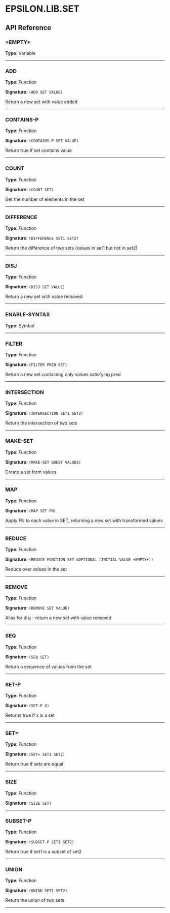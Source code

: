 # EPSILON.LIB.SET

## API Reference

### +EMPTY+

**Type**: Variable

---

### ADD

**Type**: Function

**Signature**: `(ADD SET VALUE)`

Return a new set with value added

---

### CONTAINS-P

**Type**: Function

**Signature**: `(CONTAINS-P SET VALUE)`

Return true if set contains value

---

### COUNT

**Type**: Function

**Signature**: `(COUNT SET)`

Get the number of elements in the set

---

### DIFFERENCE

**Type**: Function

**Signature**: `(DIFFERENCE SET1 SET2)`

Return the difference of two sets (values in set1 but not in set2)

---

### DISJ

**Type**: Function

**Signature**: `(DISJ SET VALUE)`

Return a new set with value removed

---

### ENABLE-SYNTAX

**Type**: Symbol

---

### FILTER

**Type**: Function

**Signature**: `(FILTER PRED SET)`

Return a new set containing only values satisfying pred

---

### INTERSECTION

**Type**: Function

**Signature**: `(INTERSECTION SET1 SET2)`

Return the intersection of two sets

---

### MAKE-SET

**Type**: Function

**Signature**: `(MAKE-SET &REST VALUES)`

Create a set from values

---

### MAP

**Type**: Function

**Signature**: `(MAP SET FN)`

Apply FN to each value in SET, returning a new set with transformed values

---

### REDUCE

**Type**: Function

**Signature**: `(REDUCE FUNCTION SET &OPTIONAL (INITIAL-VALUE +EMPTY+))`

Reduce over values in the set

---

### REMOVE

**Type**: Function

**Signature**: `(REMOVE SET VALUE)`

Alias for disj - return a new set with value removed

---

### SEQ

**Type**: Function

**Signature**: `(SEQ SET)`

Return a sequence of values from the set

---

### SET-P

**Type**: Function

**Signature**: `(SET-P X)`

Returns true if x is a set

---

### SET=

**Type**: Function

**Signature**: `(SET= SET1 SET2)`

Return true if sets are equal

---

### SIZE

**Type**: Function

**Signature**: `(SIZE SET)`

---

### SUBSET-P

**Type**: Function

**Signature**: `(SUBSET-P SET1 SET2)`

Return true if set1 is a subset of set2

---

### UNION

**Type**: Function

**Signature**: `(UNION SET1 SET2)`

Return the union of two sets

---

